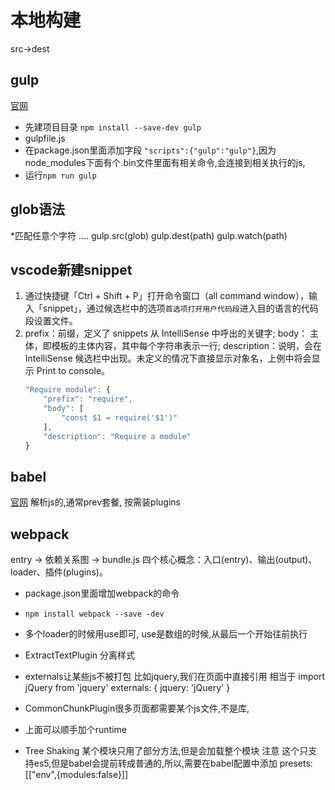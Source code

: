 # 本地构建

src->dest

## gulp

[官网](http://www.gulpjs.com.cn/docs/getting-started/)

* 先建项目目录 `npm install --save-dev gulp`
* gulpfile.js
* 在package.json里面添加字段
    `"scripts":{"gulp":"gulp"}`,因为node_modules下面有个.bin文件里面有相关命令,会连接到相关执行的js,
* 运行`npm run gulp`

## glob语法

*匹配任意个字符
....
gulp.src(glob)
gulp.dest(path)
gulp.watch(path)

## vscode新建snippet

1. 通过快捷键「Ctrl + Shift + P」打开命令窗口（all command window），输入「snippet」，通过候选栏中的选项`首选项打开用户代码段`进入目的语言的代码段设置文件。
2. prefix：前缀，定义了 snippets 从 IntelliSense 中呼出的关键字;
    body： 主体，即模板的主体内容，其中每个字符串表示一行;
    description：说明，会在 IntelliSense 候选栏中出现。未定义的情况下直接显示对象名，上例中将会显示 Print to console。
    ```js
    "Require module": {
		"prefix": "require",
		"body": [
			"const $1 = require('$1')"
		],
		"description": "Require a module"
	}
    ```

## babel

[官网](https://babeljs.io/)
解析js的,通常prev套餐, 按需装plugins

## webpack

entry -> 依赖关系图 -> bundle.js
四个核心概念：入口(entry)、输出(output)、loader、插件(plugins)。

* package.json里面增加webpack的命令
* `npm install webpack --save -dev`

* 多个loader的时候用use即可, use是数组的时候,从最后一个开始往前执行
* ExtractTextPlugin 分离样式
* externals让某些js不被打包 比如jquery,我们在页面中直接引用
    相当于 import jQuery from 'jquery'
    externals: {
    jquery: 'jQuery'
    }
* CommonChunkPlugin很多页面都需要某个js文件,不是库,
* 上面可以顺手加个runtime
* Tree Shaking 某个模块只用了部分方法,但是会加载整个模块
    注意 这个只支持es5,但是babel会提前转成普通的,所以,需要在babel配置中添加
    presets:[["env",{modules:false}]]